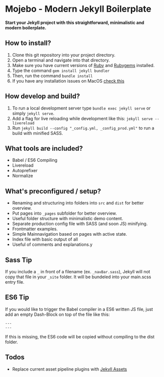 # Mojebo -  Modern Jekyll Boilerplate

**Start your Jekyll project with this straightforward, minimalistic and modern boilerplate.**

## How to install?

1. Clone this git repository into your project directory.
2. Open a terminal and navigate into that directory.
3. Make sure you have current versions of [Ruby](https://www.ruby-lang.org/en/downloads/) and [Rubygems](https://rubygems.org/pages/download) installed.
4. Type the command `gem install jekyll bundler`
5. Then, run the command `bundle install`
6. If you have any installation issues on MacOS [check this](https://stackoverflow.com/a/26600110)

## How develop and build?

1. To run a local development server type `bundle exec jekyll serve` or simply `jekyll serve`.
2. Add a flag for live reloading while development like this: `jekyll serve --livereload`
2. Run `jekyll build --config "_config.yml, _config_prod.yml"` to run a build with minified SASS.

## What tools are included?

- Babel / ES6 Compiling
- Livereload
- Autoprefixer
- Normalize

## What's preconfigured / setup?

- Renaming and structuring into folders into `src` and `dist` for better overview.
- Put pages into `_pages` subfolder for better overview.
- Useful folder structure with minimalistic demo content.
- Separate production config file with SASS (and soon JS) minifying.
- Frontmatter examples.
- Simple Mainnavigation based on pages with active state.
- Index file with basic output of all
- Useful of comments and explanations.y

## Sass Tip

If you include a `_` in front of a filename (ex. `_navBar.sass`), Jekyll will not copy that file in your `_site` folder. It will be bundeled into your main.scss entry file.

## ES6 Tip

If you would like to trigger the Babel compiler in a ES6 written JS file, just add an empty Dash-Block on top of the file like this:

```
---
---

```

If this is missing, the ES6 code will be copied without compiling to the dist folder.

## Todos

- Replace current asset pipeline plugins with [Jekyll Assets](https://github.com/envygeeks/jekyll-assets)
